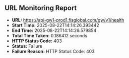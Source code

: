 ## URL Monitoring Report

- **URL:** https://api-gw1-prod1.fisglobal.com/gw/v1/health
- **Start Time:** 2025-08-22T14:14:26.393442
- **End Time:** 2025-08-22T14:14:26.579854
- **Total Time Taken:** 0.186412 seconds
- **HTTP Status Code:** 403
- **Status:** Failure
- **Failure Reason:** HTTP Status Code: 403
